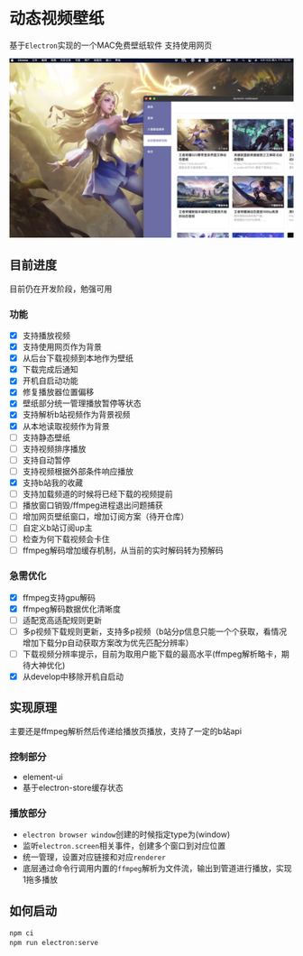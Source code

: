 # 动态视频壁纸

基于`Electron`实现的一个MAC免费壁纸软件
支持使用网页

![Demo](./demo.jpg)

## 目前进度

目前仍在开发阶段，勉强可用

### 功能

- [x] 支持播放视频
- [x] 支持使用网页作为背景
- [x] 从后台下载视频到本地作为壁纸
- [x] 下载完成后通知
- [x] 开机自启动功能
- [x] 修复播放器位置偏移
- [x] 壁纸部分统一管理播放暂停等状态
- [x] 支持解析b站视频作为背景视频
- [x] 从本地读取视频作为背景
- [ ] 支持静态壁纸
- [ ] 支持视频排序播放
- [ ] 支持自动暂停
- [ ] 支持视频根据外部条件响应播放
- [x] 支持b站我的收藏
- [ ] 支持加载频道的时候将已经下载的视频提前
- [ ] 播放窗口销毁/ffmpeg进程退出问题捕获
- [ ] 增加网页壁纸窗口，增加订阅方案（待开仓库）
- [ ] 自定义b站订阅up主
- [ ] 检查为何下载视频会卡住
- [ ] ffmpeg解码增加缓存机制，从当前的实时解码转为预解码

### 急需优化

- [x] ffmpeg支持gpu解码
- [x] ffmpeg解码数据优化清晰度
- [ ] 适配宽高适配规则更新
- [ ] 多p视频下载规则更新，支持多p视频（b站分p信息只能一个个获取，看情况增加下载分p自动获取方案改为优先匹配分辨率）
- [ ] 下载视频分辨率提示，目前为取用户能下载的最高水平(ffmpeg解析略卡，期待大神优化)
- [x] 从develop中移除开机自启动

## 实现原理

主要还是ffmpeg解析然后传递给播放页播放，支持了一定的b站api

### 控制部分

- element-ui
- 基于electron-store缓存状态

### 播放部分

- `electron browser window`创建的时候指定type为(window)
- 监听`electron.screen`相关事件，创建多个窗口到对应位置
- 统一管理，设置对应链接和对应`renderer`
- 底层通过命令行调用内置的`ffmpeg`解析为文件流，输出到管道进行播放，实现1拖多播放

## 如何启动

```bash
npm ci
npm run electron:serve
```
